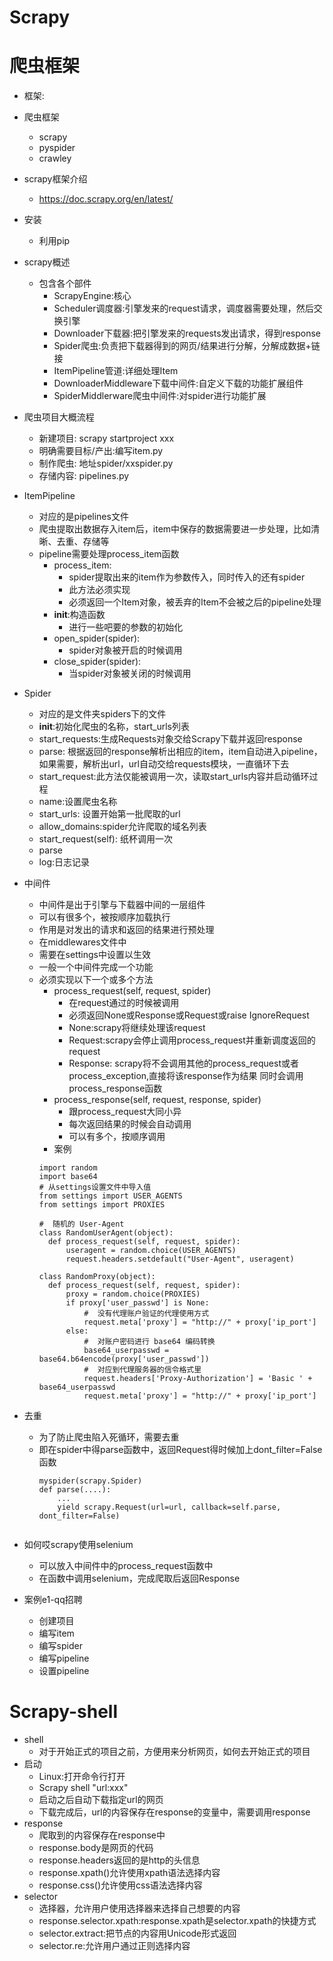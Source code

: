 # Scrapy
# 爬虫框架
- 框架:
- 爬虫框架
    - scrapy
    - pyspider
    - crawley
- scrapy框架介绍
    - https://doc.scrapy.org/en/latest/
    
- 安装
    - 利用pip        
- scrapy概述
    - 包含各个部件
        - ScrapyEngine:核心    
        - Scheduler调度器:引擎发来的request请求，调度器需要处理，然后交换引擎
        - Downloader下载器:把引擎发来的requests发出请求，得到response
        - Spider爬虫:负责把下载器得到的网页/结果进行分解，分解成数据+链接
        - ItemPipeline管道:详细处理Item
        - DownloaderMiddleware下载中间件:自定义下载的功能扩展组件
        - SpiderMiddlerware爬虫中间件:对spider进行功能扩展
- 爬虫项目大概流程
    - 新建项目: scrapy startproject xxx
    - 明确需要目标/产出:编写item.py
    - 制作爬虫: 地址spider/xxspider.py
    - 存储内容: pipelines.py        
- ItemPipeline
    - 对应的是pipelines文件
    - 爬虫提取出数据存入item后，item中保存的数据需要进一步处理，比如清晰、去重、存储等
    - pipeline需要处理process_item函数
        - process_item:
            - spider提取出来的item作为参数传入，同时传入的还有spider
            - 此方法必须实现
            - 必须返回一个Item对象，被丢弃的Item不会被之后的pipeline处理
        - __init__:构造函数
            - 进行一些吧要的参数的初始化            
        - open_spider(spider):
            - spider对象被开启的时候调用
        - close_spider(spider):
            - 当spider对象被关闭的时候调用
- Spider
    - 对应的是文件夹spiders下的文件
    - __init__:初始化爬虫的名称，start_urls列表
    - start_requests:生成Requests对象交给Scrapy下载并返回response
    - parse: 根据返回的response解析出相应的item，item自动进入pipeline，如果需要，解析出url，url自动交给requests模块，一直循环下去
    - start_request:此方法仅能被调用一次，读取start_urls内容并启动循环过程
    - name:设置爬虫名称
    - start_urls: 设置开始第一批爬取的url 
    - allow_domains:spider允许爬取的域名列表
    - start_request(self): 纸杯调用一次
    - parse
    - log:日志记录   
- 中间件
    - 中间件是出于引擎与下载器中间的一层组件
    - 可以有很多个，被按顺序加载执行
    - 作用是对发出的请求和返回的结果进行预处理
    - 在middlewares文件中
    - 需要在settings中设置以生效
    - 一般一个中间件完成一个功能
    - 必须实现以下一个或多个方法
        - process_request(self, request, spider)
            - 在request通过的时候被调用
            - 必须返回None或Response或Request或raise IgnoreRequest
            - None:scrapy将继续处理该request
            - Request:scrapy会停止调用process_request并重新调度返回的request
            - Response: scrapy将不会调用其他的process_request或者process_exception,直接将该response作为结果
            同时会调用process_response函数
        - process_response(self, request, response, spider)
            - 跟process_request大同小异
            - 每次返回结果的时候会自动调用
            - 可以有多个，按顺序调用
        - 案例
        ~~~~
        import random
        import base64
        # 从settings设置文件中导入值
        from settings import USER_AGENTS
        from settings import PROXIES
        
        #  随机的 User-Agent
        class RandomUserAgent(object):
          def process_request(self, request, spider):
              useragent = random.choice(USER_AGENTS)
              request.headers.setdefault("User-Agent", useragent)
              
        class RandomProxy(object):
          def process_request(self, request, spider):
              proxy = random.choice(PROXIES)
              if proxy['user_passwd'] is None:
                  #  没有代理账户验证的代理使用方式
                  request.meta['proxy'] = "http://" + proxy['ip_port']
              else:
                  #  对账户密码进行 base64 编码转换
                  base64_userpasswd = base64.b64encode(proxy['user_passwd'])
                  #  对应到代理服务器的信令格式里
                  request.headers['Proxy-Authorization'] = 'Basic ' + base64_userpasswd
                  request.meta['proxy'] = "http://" + proxy['ip_port']
- 去重
    - 为了防止爬虫陷入死循环，需要去重
    - 即在spider中得parse函数中，返回Request得时候加上dont_filter=False函数
        ~~~~
      myspider(scrapy.Spider)
        def parse(....):
            ...
            yield scrapy.Request(url=url, callback=self.parse, dont_filter=False)
      
 
- 如何哎scrapy使用selenium      
    - 可以放入中间件中的process_request函数中
    - 在函数中调用selenium，完成爬取后返回Response
        

      
- 案例e1-qq招聘
    - 创建项目  
    - 编写item
    - 编写spider
    - 编写pipeline
    - 设置pipeline      
        
# Scrapy-shell
- shell
    - 对于开始正式的项目之前，方便用来分析网页，如何去开始正式的项目
- 启动
    - Linux:打开命令行打开
    - Scrapy shell "url:xxx"      
    - 启动之后自动下载指定url的网页
    - 下载完成后，url的内容保存在response的变量中，需要调用response
- response
    - 爬取到的内容保存在response中
    - response.body是网页的代码
    - response.headers返回的是http的头信息
    - response.xpath()允许使用xpath语法选择内容
    - response.css()允许使用css语法选择内容
- selector
    - 选择器，允许用户使用选择器来选择自己想要的内容
    - response.selector.xpath:response.xpath是selector.xpath的快捷方式
    - selector.extract:把节点的内容用Unicode形式返回
    - selector.re:允许用户通过正则选择内容        
        
        
        
        
        
        